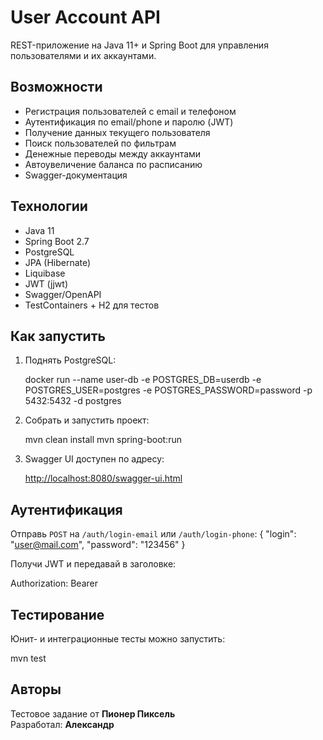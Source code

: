 # User Account API

REST-приложение на Java 11+ и Spring Boot для управления пользователями и их аккаунтами.

## Возможности

- Регистрация пользователей с email и телефоном
- Аутентификация по email/phone и паролю (JWT)
- Получение данных текущего пользователя
- Поиск пользователей по фильтрам
- Денежные переводы между аккаунтами
- Автоувеличение баланса по расписанию
- Swagger-документация

## Технологии

- Java 11
- Spring Boot 2.7
- PostgreSQL
- JPA (Hibernate)
- Liquibase
- JWT (jjwt)
- Swagger/OpenAPI
- TestContainers + H2 для тестов

## Как запустить

1. Поднять PostgreSQL:

   docker run --name user-db      -e POSTGRES_DB=userdb      -e POSTGRES_USER=postgres      -e POSTGRES_PASSWORD=password      -p 5432:5432 -d postgres

2. Собрать и запустить проект:

   mvn clean install
   mvn spring-boot:run

3. Swagger UI доступен по адресу:

   [http://localhost:8080/swagger-ui.html](http://localhost:8080/swagger-ui.html)

## Аутентификация

Отправь `POST` на `/auth/login-email` или `/auth/login-phone`:
{
  "login": "user@mail.com",
  "password": "123456"
}

Получи JWT и передавай в заголовке:

Authorization: Bearer <token>

## Тестирование

Юнит- и интеграционные тесты можно запустить:

mvn test

## Авторы

Тестовое задание от **Пионер Пиксель**  
Разработал: **Александр**